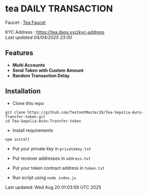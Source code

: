 # tea DAILY TRANSACTION

Faucet : <a href="https://faucet-sepolia.tea.xyz/">Tea Faucet</a> <br>

KYC Address : https://tea.daov.xyz/kyc-address <br>
_Last updated 04/04/2025 23:00_

## Features

- **Multi Accounts**
- **Send Token with Custom Amount**
- **Random Transaction Delay**

## Installation

- Clone this repo

```
git clone https://github.com/TestnetMaster29/Tea-Sepolia-Auto-Transfer-token.git
cd Tea-Sepolia-Auto-Transfer-token
```

- Install requirements

```
npm install
```

- Put your private key in `privatekey.txt`

- Put receiver addresses in `address.txt`

- Put your token contract address in `token.txt` 

- Run script using `node index.js`

Last updated: Wed Aug 20 01:03:59 UTC 2025
